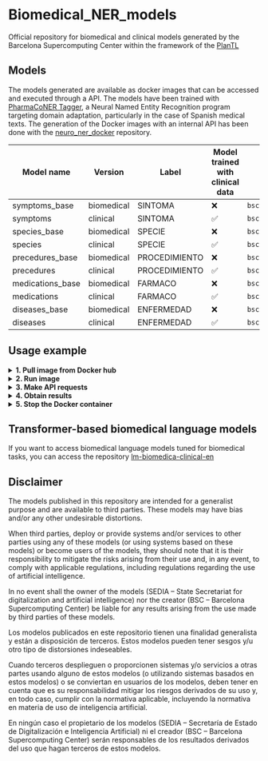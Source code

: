 # Biomedical_NER_models

Official repository for biomedical and clinical models generated by the Barcelona Supercomputing Center within the framework of the [PlanTL](https://plantl.mineco.gob.es/Paginas/index.aspx)

## Models

The models generated are available as docker images that can be accessed and executed through a API. The models have been trained with [PharmaCoNER Tagger](https://github.com/TeMU-BSC/PharmaCoNER-Tagger), a Neural Named Entity Recognition program targeting domain adaptation, particularly in the case of Spanish medical texts. The generation of the Docker images with an internal API has been done with the [neuro_ner_docker](https://github.com/darrylestrada97/neuro_ner_docker) repository.

| **Model name** | **Version** | **Label**     | **Model trained with clinical data** | **Dockerhub alias**      | **Link**                                          |
|---------------------|-------------|---------------|--------------------------------------|--------------------------|---------------------------------------------------|
| symptoms_base       | biomedical  | SINTOMA       | ❌                                    | `bsctemu/symptoms_base`    | https://hub.docker.com/r/bsctemu/symptoms_base    |
| symptoms            | clinical    | SINTOMA       | ✅                                    | `bsctemu/symptoms`         | https://hub.docker.com/r/bsctemu/symptoms         |
| species_base        | biomedical  | SPECIE        | ❌                                    | `bsctemu/species_base`     | https://hub.docker.com/r/bsctemu/species_base     |
| species             | clinical    | SPECIE        | ✅                                    | `bsctemu/species`          | https://hub.docker.com/r/bsctemu/species          |
| precedures_base     | biomedical  | PROCEDIMIENTO | ❌                                    | `bsctemu/precedures_base`  | https://hub.docker.com/r/bsctemu/precedures_base  |
| precedures          | clinical    | PROCEDIMIENTO | ✅                                    | `bsctemu/precedures`       | https://hub.docker.com/r/bsctemu/precedures       |
| medications_base    | biomedical  | FARMACO       | ❌                                    | `bsctemu/medications_base` | https://hub.docker.com/r/bsctemu/medications_base |
| medications         | clinical    | FARMACO       | ✅                                    | `bsctemu/medications`      | https://hub.docker.com/r/bsctemu/medications      |
| diseases_base       | biomedical  | ENFERMEDAD    | ❌                                    | `bsctemu/diseases_base`    | https://hub.docker.com/r/bsctemu/diseases_base    |
| diseases            | clinical    | ENFERMEDAD    | ✅                                    | `bsctemu/diseases`         | https://hub.docker.com/r/bsctemu/diseases         |


## Usage example
<details>
<summary><b>1. Pull image from Docker hub</b></summary>

```
   docker pull <name_of_image>
```
   
For example, you could download the species model:
```
   docker pull bsctemu/species
```
</details>
   
<details>
<summary><b>2. Run image</b></summary>
The port number should be a free port in your system, in this case we are using 8003 as an example.
```
   docker run -d -p 8003:5000 -t --name <internal_name_of_container> <name_of_image>
```
For example, run the previously pulled image in port 8003:
```
   docker run -d  -p 8003:5000 -t --name species  bsctemu/species
```
</details>

<details>
<summary><b>3. Make API requests</b></summary>
You can make requests to the generated API through Curl from terminal or another interface of your system.
```
   curl --location 'http://0.0.0.0:8003/api/submit' \
   --header 'Content-Type: application/json' \
   --data '{
   "inputText": "Anamnesis Varón de 17 años con antecedentes personales de trastorno de déficit de atención e hiperactividad en la infancia y obesidad en seguimiento por Servicio de Endocrinología. Estudiante de un módulo de mecánica. Antecedentes familiares: hermana con parálisis cerebral infantil ependimoma variante de células claras grado II según la Organización Mundial de la Salud (OMS). Evolución » Se realiza resección completa del tumor sin presencia de complicaciones postquirúrgicas. En RM de control no se observa presencia de focos tumorales residuales. » Su mujer era una ama de casa que por las tardes tambien enseñaba ingles a menores. Se completa estudio de extensión mediante las siguientes pruebas complementarias: » RM columna vertebral: sin presencia de lesiones tumorales. » Punción lumbar: hematíes: 0, leucocitos: 20 con 65 % de linfocitos, glucosa de 52 mg/dl, Proteínas de 48 mg/dl.» Se comenta el caso en comité multidisciplinar, decidiéndose la no realización de tratamiento radioterápico complementario. Durante su seguimiento, el paciente no ha presentado nuevas recidivas tumorales. Como secuela permanente presenta amaurosis en ojo izquierdo."
   }'
```
</details>

<details>
<summary><b>4. Obtain results</b></summary>
The results appear within a dictionary type data structure, within the key "brat". The "brat" value is a list of extracted entities containing the text and the start and end positions of the span.

```
    #in the terminal you should see something like this.
    {
  "data": {
    "brat": [
      {
        "class": "SPECIES",
        "end": 15,
        "entity": "Varón",
        "id": "T1",
        "start": 10
      },
      {
        "class": "SPECIES",
        "end": 54,
        "entity": "personales",
        "id": "T2",
        "start": 44
      },
      {
        "class": "SPECIES",
        "end": 122,
        "entity": "infancia",
        "id": "T3",
        "start": 114
      },
      {
        "class": "SPECIES",
        "end": 191,
        "entity": "Estudiante",
        "id": "T4",
        "start": 181
      },
      {
        "class": "SPECIES",
        "end": 241,
        "entity": "familiares",
        "id": "T5",
        "start": 231
      },
      {
        "class": "SPECIES",
        "end": 250,
        "entity": "hermana",
        "id": "T6",
        "start": 243
      },
      {
        "class": "SPECIES",
        "end": 562,
        "entity": "mujer",
        "id": "T7",
        "start": 557
      },
      {
        "class": "SPECIES",
        "end": 582,
        "entity": "ama",
        "id": "T8",
        "start": 571
      },
      {
        "class": "SPECIES",
        "end": 1053,
        "entity": "paciente",
        "id": "T9",
        "start": 1045
      }
    ],
    "original_text": "Anamnesis Varón de 17 años con antecedentes personales de trastorno de déficit de atención e hiperactividad en la infancia y obesidad en seguimiento por Servicio de Endocrinología. Estudiante de un módulo de mecánica. Antecedentes familiares: hermana con parálisis cerebral infantil ependimoma variante de células claras grado II según la Organización Mundial de la Salud (OMS). Evolución » Se realiza resección completa del tumor sin presencia de complicaciones postquirúrgicas. En RM de control no se observa presencia de focos tumorales residuales. » Su mujer era una ama de casa que por las tardes tambien enseñaba ingles a menores. Se completa estudio de extensión mediante las siguientes pruebas complementarias: » RM columna vertebral: sin presencia de lesiones tumorales. » Punción lumbar: hematíes: 0, leucocitos: 20 con 65 % de linfocitos, glucosa de 52 mg/dl, Proteínas de 48 mg/dl.» Se comenta el caso en comité multidisciplinar, decidiéndose la no realización de tratamiento radioterápico complementario. Durante su seguimiento, el paciente no ha presentado nuevas recidivas tumorales. Como secuela permanente presenta amaurosis en ojo izquierdo.",
    "processing_time": "21.79176902770996"
  },
  "message": "Data retrieved successfully.",
  "success": true
}
```
</details>
  
<details>
<summary><b>5. Stop the Docker container</b></summary>
Once you have finished the requests you can stop the container as follows.
   
```
    docker stop <internal_name_of_container>    
```
In the case of the example, we could stop the container with the following terminal line
```
   docker stop species
```
</details>
 
## Transformer-based biomedical language models

If you want to access biomedical language models tuned for biomedical tasks, you can access the repository [lm-biomedica-clinical-en](https://github.com/PlanTL-GOB-ES/lm-biomedical-clinical-es)

## Disclaimer

The models published in this repository are intended for a generalist purpose and are available to third parties. These models may have bias and/or any other undesirable distortions.

When third parties, deploy or provide systems and/or services to other parties using any of these models (or using systems based on these models) or become users of the models, they should note that it is their responsibility to mitigate the risks arising from their use and, in any event, to comply with applicable regulations, including regulations regarding the use of artificial intelligence.

In no event shall the owner of the models (SEDIA – State Secretariat for digitalization and artificial intelligence) nor the creator (BSC – Barcelona Supercomputing Center) be liable for any results arising from the use made by third parties of these models.

Los modelos publicados en este repositorio tienen una finalidad generalista y están a disposición de terceros. Estos modelos pueden tener sesgos y/u otro tipo de distorsiones indeseables.

Cuando terceros desplieguen o proporcionen sistemas y/o servicios a otras partes usando alguno de estos modelos (o utilizando sistemas basados en estos modelos) o se conviertan en usuarios de los modelos, deben tener en cuenta que es su responsabilidad mitigar los riesgos derivados de su uso y, en todo caso, cumplir con la normativa aplicable, incluyendo la normativa en materia de uso de inteligencia artificial.

En ningún caso el propietario de los modelos (SEDIA – Secretaría de Estado de Digitalización e Inteligencia Artificial) ni el creador (BSC – Barcelona Supercomputing Center) serán responsables de los resultados derivados del uso que hagan terceros de estos modelos.
